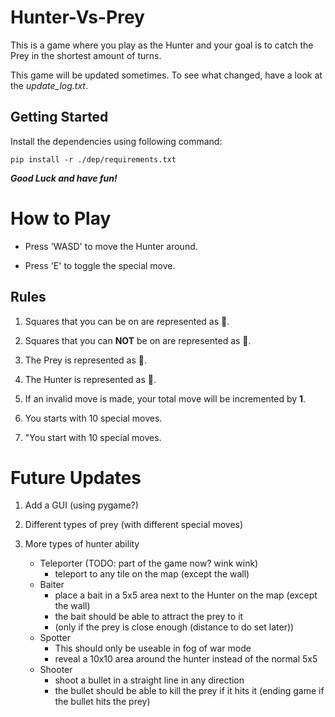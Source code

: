 # Hunter-Vs-Prey
This is a game where you play as the Hunter and your goal is to catch the Prey in the shortest amount of turns. 

This game will be updated sometimes. To see what changed, have a look at the *update_log.txt*.

## Getting Started
Install the dependencies using following command:

    pip install -r ./dep/requirements.txt

***Good Luck and have fun!***

# How to Play
* Press 'WASD' to move the Hunter around.

* Press 'E' to toggle the special move.

## Rules
1. Squares that you can be on are represented as 🌳.

2. Squares that you can **NOT** be on are represented as 🗻.

3. The Prey is represented as 👨.

4. The Hunter is represented as 🦊.

5. If an invalid move is made, your total move will be incremented by **1**.

6. You starts with 10 special moves.

7. "You start with 10 special moves.

# Future Updates

1. Add a GUI (using pygame?)

2. Different types of prey (with different special moves)

3. More types of hunter ability
    - Teleporter (TODO: part of the game now? wink wink)
        - teleport to any tile on the map (except the wall) 
    - Baiter
        - place a bait in a 5x5 area next to the Hunter on the map (except the wall)
        - the bait should be able to attract the prey to it
        - (only if the prey is close enough (distance to do set later))
    - Spotter
        - This should only be useable in fog of war mode
        - reveal a 10x10 area around the hunter instead of the normal 5x5
    - Shooter
        - shoot a bullet in a straight line in any direction
        - the bullet should be able to kill the prey if it hits it (ending game if the bullet hits the prey)
